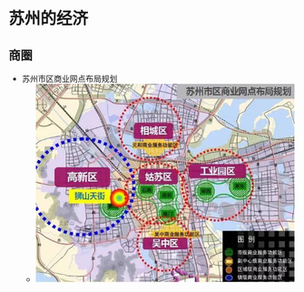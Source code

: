 # 苏州的经济

## 商圈

* 苏州市区商业网点布局规划
  * ![suzhou_business_point_layout](../assets/img/suzhou_business_point_layout.jpg)
